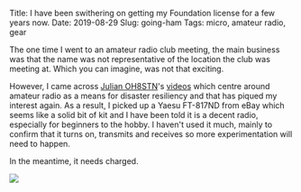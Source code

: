 Title: I have been swithering on getting my Foundation license for a few years now.
Date: 2019-08-29
Slug: going-ham
Tags: micro, amateur radio, gear

The one time I went to an amateur radio club meeting, the main business was that the name was not representative of the location the club was meeting at. Which you can imagine, was not that exciting.

However, I came across [Julian OH8STN](http://oh8stn.org/)'s [videos](https://www.youtube.com/user/SurvivalTechEU) which centre around amateur radio as a means for disaster resiliency and that has piqued my interest again. As a result, I picked up a Yaesu FT-817ND from eBay which seems like a solid bit of kit and I have been told it is a decent radio, especially for beginners to the hobby. I haven't used it much, mainly to confirm that it turns on, transmits and receives so more experimentation will need to happen.

In the meantime, it needs charged.

<img class="align-center" src="/media/images/2019-08-29 going-ham.jpg" />
